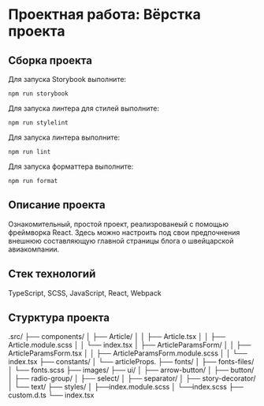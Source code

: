 # Проектная работа: Вёрстка проекта

## Сборка проекта

Для запуска Storybook выполните:

```
npm run storybook
```

Для запуска линтера для стилей выполните:

```
npm run stylelint
```

Для запуска линтера выполните:

```
npm run lint
```

Для запуска форматтера выполните:

```
npm run format
```

## Описание проекта

Ознакомительный, простой проект, реализрованеый с помощью фреймворка React. Здесь можно настроить под свои предпочнения внешнюю составляющую главной страницы блога о швейцарской авиакомпании.

## Стек технологий

TypeScript, SCSS, JavaScript, React, Webpack

## Стурктура проекта

.src/
├── components/
│ ├── Article/
│ │ ├── Article.tsx
│ │ ├── Article.module.scss
│ │ └── index.tsx
│ ├── ArticleParamsForm/
│ │ ├── ArticleParamsForm.tsx
│ │ ├── ArticleParamsForm.module.scss
│ │ └── index.tsx
├── constants/
│ └── articleProps.
├── fonts/
│ ├── fonts-files/
│ └── fonts.scss
├── images/
├── ui/
│ ├── arrow-button/
│ ├── button/
│ ├── radio-group/
│ ├── select/
│ ├── separator/
│ ├── story-decorator/
│ └── text/
├── styles/
│ ├──index.module.scss
│ └──index.scss
├── custom.d.ts
└── index.tsx
